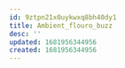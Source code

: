 ```yaml
---
id: 9ztpn21x0uykwxq8bh40dy1
title: Ambient_flouro_buzz
desc: ''
updated: 1681956344956
created: 1681956344956
---
```

